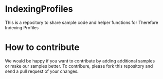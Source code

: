# IndexingProfiles
This is a repository to share sample code and helper functions for Therefore Indexing Profiles

# How to contribute
We would be happy if you want to contribute by adding additional samples or make our samples better.
To contribure, please fork this repository and send a pull request of your changes.
